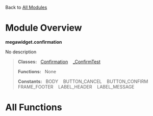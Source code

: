 Back to [All Modules](https://github.com/pyrustic/megawidget/blob/master/docs/modules/README.md#readme)

# Module Overview

**megawidget.confirmation**
 
No description

> **Classes:** &nbsp; [Confirmation](https://github.com/pyrustic/megawidget/blob/master/docs/modules/content/megawidget.confirmation/content/classes/Confirmation.md#class-confirmation) &nbsp;&nbsp; [\_ConfirmTest](https://github.com/pyrustic/megawidget/blob/master/docs/modules/content/megawidget.confirmation/content/classes/_ConfirmTest.md#class-_confirmtest)
>
> **Functions:** &nbsp; None
>
> **Constants:** &nbsp; BODY &nbsp;&nbsp; BUTTON_CANCEL &nbsp;&nbsp; BUTTON_CONFIRM &nbsp;&nbsp; FRAME_FOOTER &nbsp;&nbsp; LABEL_HEADER &nbsp;&nbsp; LABEL_MESSAGE

# All Functions




